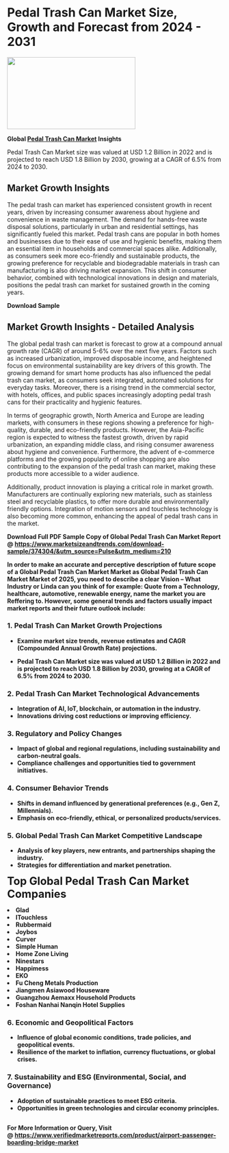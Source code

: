 <H1>Pedal Trash Can Market Size, Growth and Forecast from 2024 - 2031</H1><img class="aligncenter size-medium wp-image-584254" src="https://thirdeyenews.in/wp-content/uploads/2024/09/Global-Market-Research-300x168.jpeg" alt="" width="300" height="168" /><p><strong>Global&nbsp;<a href="https://www.marketsizeandtrends.com/download-sample/374304/&amp;utm_source=Pulse&amp;utm_medium=210">Pedal Trash Can Market</a> Insights</strong></p><p>Pedal Trash Can Market size was valued at USD 1.2 Billion in 2022 and is projected to reach USD 1.8 Billion by 2030, growing at a CAGR of 6.5% from 2024 to 2030.</p><p><h2>Market Growth Insights</h2> <p>The pedal trash can market has experienced consistent growth in recent years, driven by increasing consumer awareness about hygiene and convenience in waste management. The demand for hands-free waste disposal solutions, particularly in urban and residential settings, has significantly fueled this market. Pedal trash cans are popular in both homes and businesses due to their ease of use and hygienic benefits, making them an essential item in households and commercial spaces alike. Additionally, as consumers seek more eco-friendly and sustainable products, the growing preference for recyclable and biodegradable materials in trash can manufacturing is also driving market expansion. This shift in consumer behavior, combined with technological innovations in design and materials, positions the pedal trash can market for sustained growth in the coming years.</p> <p><strong>Download Sample</strong></p> <h2>Market Growth Insights - Detailed Analysis</h2> <p>The global pedal trash can market is forecast to grow at a compound annual growth rate (CAGR) of around 5-6% over the next five years. Factors such as increased urbanization, improved disposable income, and heightened focus on environmental sustainability are key drivers of this growth. The growing demand for smart home products has also influenced the pedal trash can market, as consumers seek integrated, automated solutions for everyday tasks. Moreover, there is a rising trend in the commercial sector, with hotels, offices, and public spaces increasingly adopting pedal trash cans for their practicality and hygienic features.</p> <p>In terms of geographic growth, North America and Europe are leading markets, with consumers in these regions showing a preference for high-quality, durable, and eco-friendly products. However, the Asia-Pacific region is expected to witness the fastest growth, driven by rapid urbanization, an expanding middle class, and rising consumer awareness about hygiene and convenience. Furthermore, the advent of e-commerce platforms and the growing popularity of online shopping are also contributing to the expansion of the pedal trash can market, making these products more accessible to a wider audience.</p> <p>Additionally, product innovation is playing a critical role in market growth. Manufacturers are continually exploring new materials, such as stainless steel and recyclable plastics, to offer more durable and environmentally friendly options. Integration of motion sensors and touchless technology is also becoming more common, enhancing the appeal of pedal trash cans in the market.</p> <p><strong></p><p><span class=""><strong>Download Full PDF Sample Copy of Global Pedal Trash Can Market Report</strong> @ <a href="https://www.marketsizeandtrends.com/download-sample/374304/&amp;utm_source=Pulse&amp;utm_medium=210" target="_blank">https://www.marketsizeandtrends.com/download-sample/374304/&amp;utm_source=Pulse&amp;utm_medium=210</a></span></p><p>In order to make an accurate and perceptive description of future scope of a Global&nbsp;Pedal Trash Can Market Market as Global&nbsp;Pedal Trash Can Market Market of 2025, you need to describe a clear Vision &ndash; What Industry or Linda can you think of for example: Quote from a Technology, healthcare, automotive, renewable energy, name the market you are Reffering to. However, some general trends and factors usually impact market reports and their future outlook include:</p><h3>1.&nbsp;<strong>Pedal Trash Can Market Growth Projections</strong></h3><ul><li>Examine market size trends, revenue estimates and CAGR (Compounded Annual Growth Rate) projections.</li><li><p>Pedal Trash Can Market size was valued at USD 1.2 Billion in 2022 and is projected to reach USD 1.8 Billion by 2030, growing at a CAGR of 6.5% from 2024 to 2030.</p></li></ul><h3>2.&nbsp;<strong>Pedal Trash Can Market Technological Advancements</strong></h3><ul><li>Integration of AI, IoT, blockchain, or automation in the industry.</li><li>Innovations driving cost reductions or improving efficiency.</li></ul><h3>3.&nbsp;<strong>Regulatory and Policy Changes</strong></h3><ul><li>Impact of global and regional regulations, including sustainability and carbon-neutral goals.</li><li>Compliance challenges and opportunities tied to government initiatives.</li></ul><h3>4.&nbsp;<strong>Consumer Behavior Trends</strong></h3><ul><li>Shifts in demand influenced by generational preferences (e.g., Gen Z, Millennials).</li><li>Emphasis on eco-friendly, ethical, or personalized products/services.</li></ul><h3>5.&nbsp;<strong>Global Pedal Trash Can Market Competitive Landscape</strong></h3><ul><li>Analysis of key players, new entrants, and partnerships shaping the industry.</li><li>Strategies for differentiation and market penetration.</li></ul><p data-pm-slice="1 1 []"><span style="color: inherit; font-family: inherit; font-size: 25px;">Top Global Pedal Trash Can Market Companies</span></p><div class="" data-test-id=""><p><li>Glad</li><li> ITouchless</li><li> Rubbermaid</li><li> Joybos</li><li> Curver</li><li> Simple Human</li><li> Home Zone Living</li><li> Ninestars</li><li> Happimess</li><li> EKO</li><li> Fu Cheng Metals Production</li><li> Jiangmen Asiawood Houseware</li><li> Guangzhou Aemaxx Household Products</li><li> Foshan Nanhai Nanqin Hotel Supplies</li></p></div><h3>6.&nbsp;<strong>Economic and Geopolitical Factors</strong></h3><ul><li>Influence of global economic conditions, trade policies, and geopolitical events.</li><li>Resilience of the market to inflation, currency fluctuations, or global crises.</li></ul><h3>7.&nbsp;<strong>Sustainability and ESG (Environmental, Social, and Governance)</strong></h3><ul><li>Adoption of sustainable practices to meet ESG criteria.</li><li>Opportunities in green technologies and circular economy principles.</li></ul><h2><strong style="font-size: 14px;">For More Information or Query, Visit @&nbsp;</strong><a style="background-color: #ffffff; font-size: 14px;" href="https://www.marketsizeandtrends.com/report/pedal-trash-can-market/" target="_blank">https://www.verifiedmarketreports.com/product/airport-passenger-boarding-bridge-market</a></h2>
